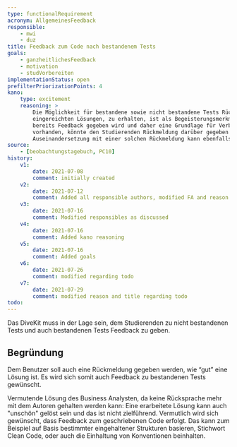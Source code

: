 ```yaml
---
type: functionalRequirement
acronym: AllgemeinesFeedback
responsible:
    - mwi
    - duz
title: Feedback zum Code nach bestandenem Tests
goals:
    - ganzheitlichesFeedback
    - motivation
    - studVorbereiten
implementationStatus: open
prefilterPriorizationPoints: 4
kano:
    type: excitement
    reasoning: >
        Die Möglichkeit für bestandene sowie nicht bestandene Tests Rückmeldung, also allgemeines Feedback zu allen
        eingereichten Lösungen, zu erhalten, ist als Begeisterungsmerkmal einzuordnen, da zu nicht bestandenen Aufgaben
        bereits Feedback gegeben wird und daher eine Grundlage für Verbesserung besteht. Wäre die Funktionalität allerdings
        vorhanden, könnte den Studierenden Rückmeldung darüber gegeben werden, wie "gut" ihre Lösung ist. Durch die
        Auseinandersetzung mit einer solchen Rückmeldung kann ebenfalls ein großer Lerneffekt erzielt werden.
source:
    - [beobachtungstagebuch, PC10]
history:
    v1:
        date: 2021-07-08
        comment: initially created
    v2:
        date: 2021-07-12
        comment: Added all responsible authors, modified FA and reason regarding the todo
    v3:
        date: 2021-07-16
        comment: Modified responsibles as discussed
    v4:
        date: 2021-07-16
        comment: Added kano reasoning
    v5:
        date: 2021-07-16
        comment: Added goals
    v6:
        date: 2021-07-26
        comment: modified regarding todo
    v7:
        date: 2021-07-29
        comment: modified reason and title regarding todo
todo:
---
```


Das DiveKit muss in der Lage sein, dem Studierenden zu nicht bestandenen Tests und auch bestandenen Tests Feedback zu geben.

## Begründung
Dem Benutzer soll auch eine Rückmeldung gegeben werden, wie “gut” eine Lösung ist. Es wird sich somit auch Feedback zu bestandenen Tests gewünscht. 

Vermutende Lösung des Business Analysten, da keine Rücksprache mehr mit dem Autoren gehalten werden kann: Eine erarbeitete Lösung kann auch "unschön" gelöst sein und das ist nicht zielführend. Vermutlich wird sich gewünscht, dass Feedback zum geschriebenen Code erfolgt. Das kann zum Beispiel auf Basis bestimmter eingehaltener Strukturen basieren, Stichwort Clean Code, oder auch die Einhaltung von Konventionen beinhalten.
